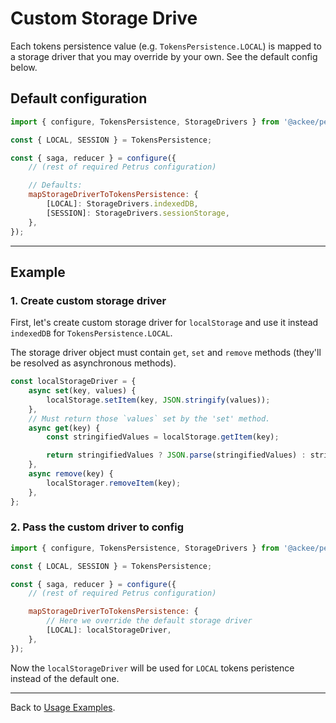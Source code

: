 # Custom Storage Drive

Each tokens persistence value (e.g. `TokensPersistence.LOCAL`) is mapped to a storage driver that you may override by your own. See the default config below.

## Default configuration

```js
import { configure, TokensPersistence, StorageDrivers } from '@ackee/petrus';

const { LOCAL, SESSION } = TokensPersistence;

const { saga, reducer } = configure({
    // (rest of required Petrus configuration)

    // Defaults:
    mapStorageDriverToTokensPersistence: {
        [LOCAL]: StorageDrivers.indexedDB,
        [SESSION]: StorageDrivers.sessionStorage,
    },
});
```

---

## Example

### 1. Create custom storage driver

First, let's create custom storage driver for `localStorage` and use it instead `indexedDB` for `TokensPersistence.LOCAL`.

The storage driver object must contain `get`, `set` and `remove` methods (they'll be resolved as asynchronous methods).

```js
const localStorageDriver = {
    async set(key, values) {
        localStorage.setItem(key, JSON.stringify(values));
    },
    // Must return those `values` set by the 'set' method.
    async get(key) {
        const stringifiedValues = localStorage.getItem(key);

        return stringifiedValues ? JSON.parse(stringifiedValues) : stringifiedValues;
    },
    async remove(key) {
        localStorager.removeItem(key);
    },
};
```

### 2. Pass the custom driver to config

```js
import { configure, TokensPersistence, StorageDrivers } from '@ackee/petrus';

const { LOCAL, SESSION } = TokensPersistence;

const { saga, reducer } = configure({
    // (rest of required Petrus configuration)

    mapStorageDriverToTokensPersistence: {
        // Here we override the default storage driver
        [LOCAL]: localStorageDriver,
    },
});
```

Now the `localStorageDriver` will be used for `LOCAL` tokens peristence instead of the default one.

---

Back to [Usage Examples]('./index.md).
